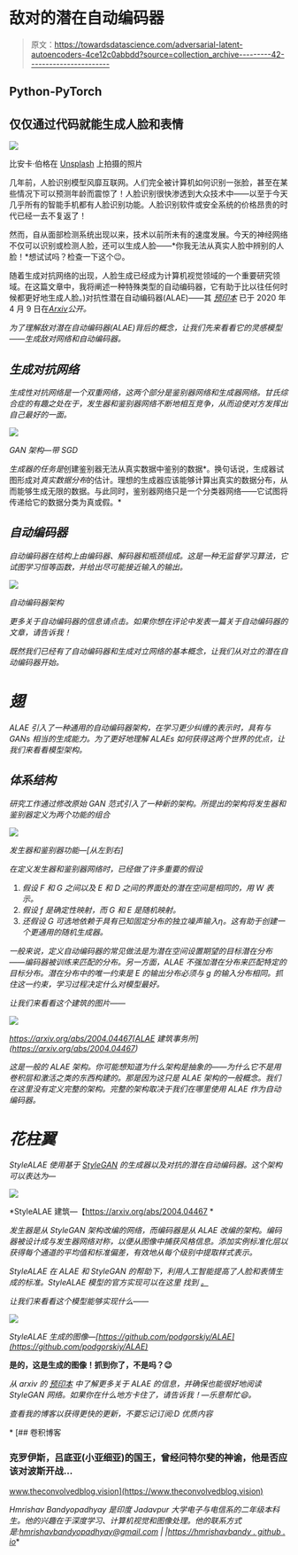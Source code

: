 # 敌对的潜在自动编码器

> 原文：<https://towardsdatascience.com/adversarial-latent-autoencoders-4ce12c0abbdd?source=collection_archive---------42----------------------->

## Python-PyTorch

## 仅仅通过代码就能生成人脸和表情

![](img/83ac1819474635242fe6c1fb3bf0f2b8.png)

比安卡·伯格在 [Unsplash](https://unsplash.com?utm_source=medium&utm_medium=referral) 上拍摄的照片

几年前，人脸识别模型风靡互联网。人们完全被计算机如何识别一张脸，甚至在某些情况下可以预测年龄而震惊了！人脸识别很快渗透到大众技术中——以至于今天几乎所有的智能手机都有人脸识别功能。人脸识别软件或安全系统的价格昂贵的时代已经一去不复返了！

然而，自从面部检测系统出现以来，技术以前所未有的速度发展。今天的神经网络不仅可以识别或检测人脸，还可以生成人脸——*你我无法从真实人脸中辨别的人脸！*想试试吗？检查一下这个😉。

随着生成对抗网络的出现，人脸生成已经成为计算机视觉领域的一个重要研究领域。在这篇文章中，我将阐述一种特殊类型的自动编码器，它有助于比以往任何时候都更好地生成人脸。)对抗性潜在自动编码器(ALAE)——其 [*预印本*](https://arxiv.org/abs/2004.04467) 已于 2020 年 4 月 9 日在[*Arxiv*](https://arxiv.org/)*公开。*

*为了理解敌对潜在自动编码器(ALAE)背后的概念，让我们先来看看它的灵感模型——生成敌对网络和自动编码器。*

## *生成对抗网络*

*生成性对抗网络是一个双重网络，这两个部分是鉴别器网络和生成器网络。甘氏综合症的有趣之处在于，发生器和鉴别器网络不断地相互竞争，从而迫使对方发挥出自己最好的一面。*

*![](img/d5f9626f5a6ba1904c05bd99b65ccf0b.png)*

*GAN 架构—带 SGD*

*生成器的任务是*创建鉴别器无法从真实数据中鉴别的数据*。换句话说，生成器试图形成对*真实数据分布*的估计。理想的生成器应该能够计算出真实的数据分布，从而能够生成无限的数据。与此同时，鉴别器网络只是一个分类器网络——它试图将传递给它的数据分类为真或假。*

## *自动编码器*

*自动编码器在结构上由编码器、解码器和瓶颈组成。这是一种无监督学习算法，它试图学习恒等函数，并给出尽可能接近输入的输出。*

*![](img/e8dad2cbf9db3df96e175f0fb54ae646.png)*

*自动编码器架构*

*更多关于自动编码器的信息请点击。如果你想在评论中发表一篇关于自动编码器的文章，请告诉我！*

*既然我们已经有了自动编码器和生成对立网络的基本概念，让我们从对立的潜在自动编码器开始。*

# *翅*

*ALAE 引入了一种通用的自动编码器架构，在学习更少纠缠的表示时，具有与 GANs 相当的生成能力。为了更好地理解 ALAEs 如何获得这两个世界的优点，让我们来看看模型架构。*

## *体系结构*

*研究工作通过修改原始 GAN 范式引入了一种新的架构。所提出的架构将发生器和鉴别器定义为两个功能的组合*

*![](img/19bfbb5650053734eb758ebcb5a92e0d.png)*

*发生器和鉴别器功能—[从左到右]*

*在定义发生器和鉴别器网络时，已经做了许多重要的假设*

1.  *假设 F 和 G 之间以及 E 和 D 之间的界面处的潜在空间是相同的，用 *W* 表示。*
2.  *假设 f 是确定性映射，而 G 和 E 是随机映射。*
3.  *还假设 G 可选地依赖于具有已知固定分布的独立噪声输入η。这有助于创建一个更通用的随机生成器。*

*一般来说，定义自动编码器的常见做法是为潜在空间设置期望的目标潜在分布——编码器被训练来匹配的分布。另一方面，ALAE 不强加潜在分布来匹配特定的目标分布。潜在分布中的唯一约束是 E 的输出分布必须与 g 的输入分布相同。抓住这一约束，学习过程决定什么对模型最好。*

*让我们来看看这个建筑的图片——*

*![](img/b21b2412c5f3eafdf981e95f2ea9973f.png)*

*https://arxiv.org/abs/2004.04467[ALAE 建筑事务所](https://arxiv.org/abs/2004.04467)*

*这是一般的 ALAE 架构。你可能想知道为什么架构是抽象的——为什么它不是用卷积层和激活之类的东西构建的。那是因为这只是 ALAE 架构的一般概念。我们在这里没有定义完整的架构。完整的架构取决于我们在哪里使用 ALAE 作为自动编码器。*

# *花柱翼*

*StyleALAE 使用基于 [*StyleGAN*](https://arxiv.org/abs/1812.04948) 的生成器以及对抗的潜在自动编码器。这个架构可以表达为—*

*![](img/4e21d573d457f2a210e816bcbe3b45a5.png)*

*StyleALAE 建筑—【https://arxiv.org/abs/2004.04467 *

*发生器是从 StyleGAN 架构改编的网络，而编码器是从 ALAE 改编的架构。编码器被设计成与发生器网络对称，以便从图像中捕获风格信息。添加实例标准化层以获得每个通道的平均值和标准偏差，有效地从每个级别中提取样式表示。*

*StyleALAE 在 ALAE 和 StyleGAN 的帮助下，利用人工智能提高了人脸和表情生成的标准。StyleALAE 模型的官方实现可以在这里 找到 [*。*](https://github.com/podgorskiy/ALAE)*

*让我们来看看这个模型能够实现什么——*

*![](img/b1d95c5861b562f9470d45f2cd99b323.png)*

*StyleALAE 生成的图像—[https://github.com/podgorskiy/ALAE](https://github.com/podgorskiy/ALAE)*

**是的，这是生成的图像！抓到你了，不是吗？😉**

*从 arxiv 的 [*预印本*](https://arxiv.org/abs/2004.04467) 中了解更多关于 ALAE 的信息，并确保也能很好地阅读 StyleGAN 网络。如果你在什么地方卡住了，请告诉我！—乐意帮忙😄。*

*查看我的博客以获得更快的更新，不要忘记订阅:D 优质内容*

*[](https://www.theconvolvedblog.vision) [## 卷积博客

### 克罗伊斯，吕底亚(小亚细亚)的国王，曾经问特尔斐的神谕，他是否应该对波斯开战…

www.theconvolvedblog.vision](https://www.theconvolvedblog.vision) 

*Hmrishav Bandyopadhyay 是印度 Jadavpur 大学电子与电信系的二年级本科生。他的兴趣在于深度学习、计算机视觉和图像处理。他的联系方式是:hmrishavbandyopadhyay@gmail.com | |*[*https://hmrishavbandy . github . io*](https://hmrishavbandy.github.io)*